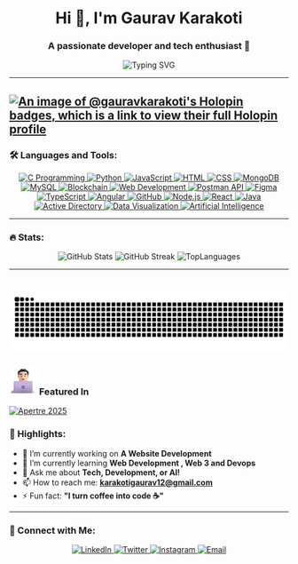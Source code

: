 <h1 align="center">Hi 👋, I'm Gaurav Karakoti</h1>
<h3 align="center">A passionate developer and tech enthusiast 🚀</h3>

<p align="center">
  <img src="https://readme-typing-svg.herokuapp.com?font=Fira+Code&weight=500&size=24&pause=1000&color=F75C7E&center=true&vCenter=true&width=435&lines=Full-Stack+Developer;Machine+Learning+Engineer;Open-Source+Contributor;Tech+Explorer;Always+Learning+%F0%9F%8C%8C" alt="Typing SVG" />
</p>

---
[![An image of @gauravkarakoti's Holopin badges, which is a link to view their full Holopin profile](https://holopin.me/gauravkarakoti)](https://holopin.io/@gauravkarakoti)
---

### 🛠️ Languages and Tools:
<p align="center">
  <a href="https://www.cprogramming.com/" target="_blank"> <img src="https://img.icons8.com/color/48/000000/c-programming.png" alt="C Programming" /> </a>
  <a href="https://www.python.org" target="_blank"> <img src="https://img.icons8.com/color/48/000000/python.png" alt="Python" /> </a>
  <a href="https://developer.mozilla.org/en-US/docs/Web/JavaScript" target="_blank"> <img src="https://img.icons8.com/color/48/000000/javascript.png" alt="JavaScript" /> </a>
  <a href="https://www.w3.org/html/" target="_blank"> <img src="https://img.icons8.com/color/48/000000/html-5.png" alt="HTML" /> </a>
  <a href="https://www.w3schools.com/css/" target="_blank"> <img src="https://img.icons8.com/color/48/000000/css3.png" alt="CSS" /> </a>
  <a href="https://www.mongodb.com/" target="_blank"> <img src="https://img.icons8.com/color/48/000000/mongodb.png" alt="MongoDB" /> </a>
  <a href="https://www.mysql.com/" target="_blank"> <img src="https://img.icons8.com/color/48/000000/mysql-logo.png" alt="MySQL" /> </a>
  <a href="https://blockchain.com/" target="_blank"> <img src="https://img.icons8.com/color/48/000000/blockchain.png" alt="Blockchain" /> </a>
  <a href="https://developer.mozilla.org/en-US/docs/Web/Guide/HTML/HTML5" target="_blank"> <img src="https://img.icons8.com/color/48/000000/web-design.png" alt="Web Development" /> </a>
  <a href="https://www.postman.com/" target="_blank"> <img src="https://img.icons8.com/dusk/48/000000/api.png" alt="Postman API" /> </a>
  <a href="https://www.figma.com/" target="_blank"> <img src="https://img.icons8.com/color/48/000000/figma--v1.png" alt="Figma" /> </a>
  <a href="https://www.typescriptlang.org/" target="_blank"> <img src="https://img.icons8.com/color/48/000000/typescript.png" alt="TypeScript" /> </a>
  <a href="https://angular.io/" target="_blank"> <img src="https://img.icons8.com/color/48/000000/angularjs.png" alt="Angular" /> </a>
  <a href="https://github.com/" target="_blank"> <img src="https://img.icons8.com/ios-filled/50/6e40c9/github.png" alt="GitHub" /> </a>
  <a href="https://nodejs.org/" target="_blank"> <img src="https://img.icons8.com/color/48/000000/nodejs.png" alt="Node.js" /> </a>
  <a href="https://reactjs.org/" target="_blank"> <img src="https://img.icons8.com/color/48/000000/react-native.png" alt="React" /> </a>
  <a href="https://www.java.com/" target="_blank"> <img src="https://img.icons8.com/color/48/000000/java-coffee-cup-logo.png" alt="Java" /> </a>
  <a href="https://learn.microsoft.com/en-us/windows-server/identity/ad-ds/get-started/active-directory-domain-services-overview" target="_blank"> <img src="https://img.icons8.com/color/48/000000/active-directory.png" alt="Active Directory" /> </a>
  <a href="https://en.wikipedia.org/wiki/Data_visualization" target="_blank"> <img src="https://img.icons8.com/color/48/000000/combo-chart.png" alt="Data Visualization" /> </a>
  <a href="https://en.wikipedia.org/wiki/Artificial_intelligence" target="_blank"> <img src="https://img.icons8.com/color/48/000000/artificial-intelligence.png" alt="Artificial Intelligence" /> </a>
</p>

---

### 🔥 Stats:
<p align="center">
  <img src="https://github-readme-stats.vercel.app/api?username=GauravKarakoti&show_icons=true&theme=radical" alt="GitHub Stats" />
  <img src="https://github-readme-streak-stats.herokuapp.com/?user=GauravKarakoti&theme=radical" alt="GitHub Streak" />
  <img src="https://github-readme-stats.vercel.app/api/top-langs/?username=GauravKarakoti&layout=compact&theme=radical" alt="TopLanguages"/>
</p>

---

###

<br clear="both">

<img src="https://github.com/GauravKarakoti/GauravKarakoti/blob/output/snake.svg" alt="Snake animation" />

<h3> <img src="https://raw.githubusercontent.com/Tarikul-Islam-Anik/tarikul-islam-anik/main/assets/images/Man%20Technologist%20Light%20Skin%20Tone.png" width="50px"> Featured In</h3>
<tr>
<td align="center">
<a href="https://s2apertre.resourcio.in"><img src="https://s2apertre.resourcio.in/Logo_primary.svg" height="140px" width="180px" alt="Apertre 2025"></a><br>
</td>
</tr>

### 🌟 Highlights:
- 🔭 I’m currently working on **A Website Development**
- 🌱 I’m currently learning **Web Development , Web 3 and Devops**
- 💬 Ask me about **Tech, Development, or AI!**
- 📫 How to reach me: **karakotigaurav12@gmail.com**
- ⚡ Fun fact: **"I turn coffee into code ☕"**

---

### 🤝 Connect with Me:
<p align="center">
  <a href="https://www.linkedin.com/in/gaurav-karakoti-248960302" target="_blank">
    <img src="https://img.icons8.com/color/48/000000/linkedin.png" alt="LinkedIn" />
  </a>
  <a href="https://x.com/GauravKara_koti" target="_blank">
    <img src="https://img.icons8.com/color/48/000000/twitter--v1.png" alt="Twitter" />
  </a>
  <a href="https://instagram.com/gaurav._.karakoti" target="_blank">
    <img src="https://img.icons8.com/color/48/000000/instagram-new.png" alt="Instagram" />
  </a>
  <a href="mailto:karakotigaurav12@gmail.com" target="_blank">
    <img src="https://img.icons8.com/color/48/000000/gmail.png" alt="Email" />
  </a>
</p>
